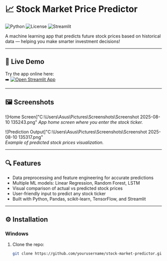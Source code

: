 # 📈 Stock Market Price Predictor

![Python](https://img.shields.io/badge/python-3.9+-blue) ![License](https://img.shields.io/badge/license-MIT-green) ![Streamlit](https://img.shields.io/badge/streamlit-%23FF4B4B.svg?logo=streamlit&logoColor=white)

A machine learning app that predicts future stock prices based on historical data — helping you make smarter investment decisions!

---

## 🚀 Live Demo

Try the app online here:  
➡️ [![Open Streamlit App](https://img.shields.io/badge/Open_Streamlit_App-00C8FF?style=for-the-badge&logo=streamlit&logoColor=white)](https://neerajdhiman-tech-stock-market-predictor--app-3w8fpq.streamlit.app/)

---

## 🖼️ Screenshots

![Home Screen]"C:\Users\Asus\Pictures\Screenshots\Screenshot 2025-08-10 135243.png"
*App home screen where you enter the stock ticker.*

![Prediction Output]"C:\Users\Asus\Pictures\Screenshots\Screenshot 2025-08-10 135317.png"  
*Example of predicted stock prices visualization.*

---

## 🔍 Features

- Data preprocessing and feature engineering for accurate predictions  
- Multiple ML models: Linear Regression, Random Forest, LSTM  
- Visual comparison of actual vs predicted stock prices  
- User-friendly input to predict any stock ticker  
- Built with Python, Pandas, scikit-learn, TensorFlow, and Streamlit

---

## ⚙️ Installation

### Windows

1. Clone the repo:  
   ```bash
   git clone https://github.com/yourusername/stock-market-predictor.git

